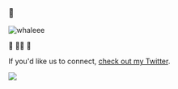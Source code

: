 ### 👋

![whaleee](https://media.giphy.com/media/mW05nwEyXLP0Y/giphy.gif)

🦄 🏳️‍🌈 🐶

If you'd like us to connect, [check out my Twitter](https://twitter.com/m_maksimovic_).

![](https://media.giphy.com/media/51XVqRxtB4jqo/giphy.gif)

